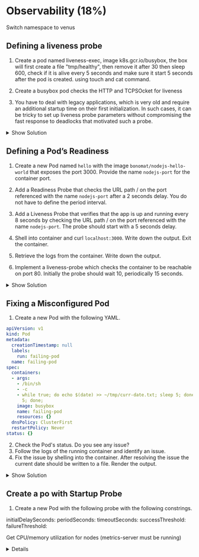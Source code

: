 # Observability (18%)
Switch namespace to venus
## Defining a liveness probe
1. Create a pod named liveness-exec, image k8s.gcr.io/busybox, the box will first create a file "tmp/healthy", then remove it after 30 then sleep 600, check if it is alive every 5 seconds and make sure it start 5 seconds after the pod is created. using touch and cat command.

2. Create a busybox pod checks the HTTP and TCPSOcket for liveness


3. You have to deal with legacy applications, which is very old and  require an additional startup time on their first initialization. In such cases, it can be tricky to set up liveness probe parameters without compromising the fast response to deadlocks that motivated such a probe.  

<details><Summary>Show Solution</Summary>
<p>

```
apiVersion: v1
kind: Pod
metadata:
  labels:
    test: liveness
  name: liveness-exec
spec:
  containers:
  - name: liveness
    image: k8s.gcr.io/busybox
    args:
    - /bin/sh
    - -c
    - touch /tmp/healthy; sleep 30; rm -rf /tmp/healthy; sleep 600
    livenessProbe:
      exec:
        command:
        - cat
        - /tmp/healthy
      initialDelaySeconds: 5
      periodSeconds: 5
```

startup probe example. main thing is the failure threahold. The trick is to set up a startup probe with the same command, HTTP or TCP check, with a failureThreshold * periodSeconds long enough to cover the worse case startup time.Protect slow starting containers with startup probes

```
ports:
- name: liveness-port
  containerPort: 8080
  hostPort: 8080

livenessProbe:
  httpGet:
    path: /healthz
    port: liveness-port
  failureThreshold: 1
  periodSeconds: 10

startupProbe:
  httpGet:
    path: /healthz
    port: liveness-port
  failureThreshold: 30
  periodSeconds: 10

  ```


</p>
</details>

## Defining a Pod’s Readiness 

1. Create a new Pod named `hello` with the image `bonomat/nodejs-hello-world` that exposes the port 3000. Provide the name `nodejs-port` for the container port.
2. Add a Readiness Probe that checks the URL path / on the port referenced with the name `nodejs-port` after a 2 seconds delay. You do not have to define the period interval.

3. Add a Liveness Probe that verifies that the app is up and running every 8 seconds by checking the URL path / on the port referenced with the name `nodejs-port`. The probe should start with a 5 seconds delay.
4. Shell into container and curl `localhost:3000`. Write down the output. Exit the container.
5. Retrieve the logs from the container. Write down the output.

6. Implement a liveness-probe which checks the container to be reachable on port 80. Initially the probe should wait 10, periodically 15 seconds. 

<details><summary>Show Solution</summary>
<p>

Create the intial YAML with the following command.

```bash
$ kubectl run hello --image=bonomat/nodejs-hello-world --restart=Never --port=3000 -o yaml --dry-run > pod.yaml
```

Edit the YAML file and add the probes.

```yaml
apiVersion: v1
kind: Pod
metadata:
  creationTimestamp: null
  labels:
    run: hello
  name: hello
spec:
  containers:
  - image: bonomat/nodejs-hello-world
    name: hello
    ports:
    - name: nodejs-port
      containerPort: 3000
    readinessProbe:
      httpGet:
        path: /
        port: nodejs-port
      initialDelaySeconds: 2
    livenessProbe:
      httpGet:
        path: /
        port: nodejs-port
      initialDelaySeconds: 5
      periodSeconds: 8
    resources: {}
  dnsPolicy: ClusterFirst
  restartPolicy: Never
status: {}
```

Create the Pod from the YAML file, shell into the Pod as soon as it is running and execute the `curl` command.

```bash
$ kubectl create -f pod.yaml
pod/hello created
$ kubectl exec hello -it -- /bin/sh
/ # curl localhost:3000
<!DOCTYPE html>
<html>
<head>
	<title>NodeJS Docker Hello World</title>
	<meta charset="utf-8">
	<meta name="viewport" content="width=device-width, initial-scale=1">
	<link href="http://cdn.bootcss.com/bootstrap/3.3.2/css/bootstrap.min.css" rel="stylesheet">
	<link href="/stylesheets/styles.css" rel="stylesheet">
</head>
<body>
	<div class="container">
		<div class="well well-sm">
			<h2>This is just a hello world message</h2>
			<img a href="./cage.jpg"/>
			<img src="src/cage.jpg" alt="Smiley face" width="640">
		</div>
	</div>
</body>
</html>
/ # exit

$ kubectl logs pod/hello
Magic happens on port 3000
```
Sometimes, applications are temporarily unable to serve traffic. For example, an application might need to load large data or configuration files during startup, or depend on external services after startup. In such cases, you don't want to kill the application, but you don’t want to send it requests either. Kubernetes provides readiness probes to detect and mitigate these situations. A pod with containers reporting that they are not ready does not receive traffic through Kubernetes Services.

```
livenessProbe:                  # add

          tcpSocket:                    # add

            port: 80                    # add

          initialDelaySeconds: 10       # add

          periodSeconds: 15             # ad
          
```

</p>
</details>

## Fixing a Misconfigured Pod

1. Create a new Pod with the following YAML.

```yaml
apiVersion: v1
kind: Pod
metadata:
  creationTimestamp: null
  labels:
    run: failing-pod
  name: failing-pod
spec:
  containers:
  - args:
    - /bin/sh
    - -c
    - while true; do echo $(date) >> ~/tmp/curr-date.txt; sleep 5; done;
      5; done;
    image: busybox
    name: failing-pod
    resources: {}
  dnsPolicy: ClusterFirst
  restartPolicy: Never
status: {}
```

2. Check the Pod's status. Do you see any issue?
3. Follow the logs of the running container and identify an issue.
4. Fix the issue by shelling into the container. After resolving the issue the current date should be written to a file. Render the output.

<details><summary>Show Solution</summary>
<p>

First, create the Pod with the given YAML content.

```bash
$ vim pod.yaml
$ kubectl create -f pod.yaml
```

The Pod seems to be running without problems.

```bash
$ kubectl get pods
NAME          READY   STATUS    RESTARTS   AGE
failing-pod   1/1     Running   0          5s
```

Render the logs of the container. The output should indicate an error message every 5 seconds.

```bash
$ kubectl logs failing-pod
Unable to write file!
/bin/sh: 1: cannot create /root/tmp/curr-date.txt: Directory nonexistent
Unable to write file!
/bin/sh: 1: cannot create /root/tmp/curr-date.txt: Directory nonexistent
Unable to write file!
/bin/sh: 1: cannot create /root/tmp/curr-date.txt: Directory nonexistent
```

Apparently, the directory we want to write to does not exist. Log into the container and create the directory. The file `~/tmp/curr-date.txt` is populated.

```bash
$ kubectl exec failing-pod -it -- /bin/sh
/ # mkdir -p ~/tmp
/ # cd ~/tmp
/ # ls -l
total 4
-rw-r--r-- 1 root root 112 May  9 23:52 curr-date.txt
/ # cat ~/tmp/curr-date.txt
Thu May 9 23:59:01 UTC 2019
Thu May 9 23:59:06 UTC 2019
Thu May 9 23:59:11 UTC 2019
/ # exit
```
```yaml
apiVersion: v1
kind: Pod
metadata:
  creationTimestamp: null
  labels:
    run: failing-pod
  name: failing-pod
spec:
  containers:
  - args:
    - /bin/sh
    - -c
    - if [ ! -d ~/tmp ]; then mkdir -p ~/tmp; fi; while true; do echo $(date) >> ~/tmp/curr-date.txt; sleep 5; done;
      5; done;
    image: busybox
    name: failing-pod
    resources: {}
  dnsPolicy: ClusterFirst
  restartPolicy: Never
status: {}
```
</p>
</details>

## Create a po with Startup Probe

1. Create a new Pod with the following probe with the following constrings.

  initialDelaySeconds: 
  periodSeconds: 
  timeoutSeconds: 
  successThreshold: 
  failureThreshold: 

Get CPU/memory utilization for nodes (metrics-server must be running)

<details><summery>show detail</summary>
<p>

</p>
</details>

